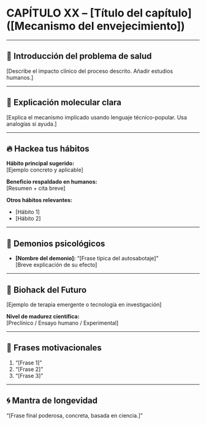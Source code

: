 # CAPÍTULO XX – [Título del capítulo] ([Mecanismo del envejecimiento])

---

## 🧠 Introducción del problema de salud

[Describe el impacto clínico del proceso descrito. Añadir estudios humanos.]

---

## 🔬 Explicación molecular clara

[Explica el mecanismo implicado usando lenguaje técnico-popular. Usa analogías si ayuda.]

---

## 🔥 Hackea tus hábitos

**Hábito principal sugerido:**  
[Ejemplo concreto y aplicable]

**Beneficio respaldado en humanos:**  
[Resumen + cita breve]

**Otros hábitos relevantes:**  
- [Hábito 1]
- [Hábito 2]

---

## 🧠 Demonios psicológicos

- **[Nombre del demonio]:** “[Frase típica del autosabotaje]”  
[Breve explicación de su efecto]

---

## 🚀 Biohack del Futuro

[Ejemplo de terapia emergente o tecnología en investigación]

**Nivel de madurez científica:**  
[Preclínico / Ensayo humano / Experimental]

---

## 💬 Frases motivacionales

1. “[Frase 1]”  
2. “[Frase 2]”  
3. “[Frase 3]”

---

## 🌀 Mantra de longevidad

“[Frase final poderosa, concreta, basada en ciencia.]”